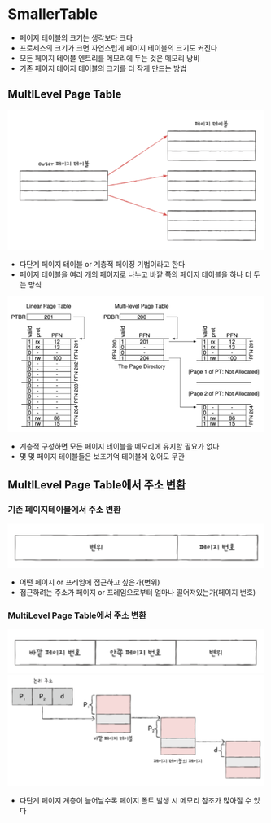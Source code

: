 # SmallerTable
- 페이지 테이블의 크기는 생각보다 크다
- 프로세스의 크기가 크면 자연스럽게 페이지 테이블의 크기도 커진다
- 모든 페이지 테이블 엔트리를 메모리에 두는 것은 메모리 낭비
- 기존 페이지 테이지 테이블의 크기를 더 작게 만드는 방법
## MultlLevel Page Table
![DP](./img/1.png)
- 다단계 페이지 테이블 or 계층적 페이징 기법이라고 한다
- 페이지 테이블을 여러 개의 페이지로 나누고 바깥 쪽의 페이지 테이블을 하나 더 두는 방식

![DP](./img/2.png)
- 계층적 구성하면 모든 페이지 테이블을 메모리에 유지할 필요가 없다
- 몇 몇 페이지 테이블들은 보조기억 테이블에 있어도 무관

## MultlLevel Page Table에서 주소 변환
### 기존 페이지테이블에서 주소 변환
![DP](./img/3.png)
- 어떤 페이지 or 프레임에 접근하고 싶은가(변위)
- 접근하려는 주소가 페이지 or 프레임으로부터 얼마나 떨어져있는가(페이지 번호)
### MultiLevel Page Table에서 주소 변환
![DP](./img/4.png)
![DP](./img/5.png)
- 다단계 페이지 계층이 늘어날수록 페이지 폴트 발생 시 메모리 참조가 많아질 수 있다


